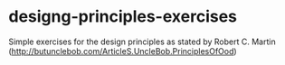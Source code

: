 # designg-principles-exercises

Simple exercises for the design principles as stated by Robert C. Martin (http://butunclebob.com/ArticleS.UncleBob.PrinciplesOfOod)
